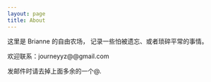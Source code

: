 ```yaml
---
layout: page
title: About
---
```


这里是 Brianne 的自由农场，
记录一些怕被遗忘、或者琐碎平常的事情。


欢迎联系：journeyyz@@gmail.com

发邮件时请去掉上面多余的一个@.